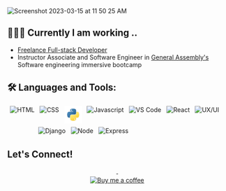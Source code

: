 <img width="960" alt="Screenshot 2023-03-15 at 11 50 25 AM" src="https://user-images.githubusercontent.com/97631462/225413194-eea90328-bf2a-4eae-8e39-f03a7bf080fb.png">


## 👩🏼‍💻 Currently I am working ..

- <a href="https://www.linkedin.com/in/anastasiiaasti/" >Freelance Full-stack Developer</a> 
- Instructor Associate and Software Engineer in <a href="https://generalassemb.ly/instructors/asti-shalymova/29260">General Assembly's</a> Software engineering immersive bootcamp


## 🛠 Languages and Tools:
<p align="center">
<img src="https://upload.wikimedia.org/wikipedia/commons/thumb/6/61/HTML5_logo_and_wordmark.svg/640px-HTML5_logo_and_wordmark.svg.png" alt="HTML" height="40" style="vertical-align:top; margin:4px">
  <img src="https://upload.wikimedia.org/wikipedia/commons/thumb/d/d5/CSS3_logo_and_wordmark.svg/1200px-CSS3_logo_and_wordmark.svg.png" alt="CSS" height="40" style="vertical-align:top; margin:4px">
<img src="https://raw.githubusercontent.com/github/explore/80688e429a7d4ef2fca1e82350fe8e3517d3494d/topics/python/python.png" alt="Python" height="40" style="vertical-align:top; margin:4px">
<img src="https://i0.wp.com/theicom.org/wp-content/uploads/2016/03/js-logo.png?fit=500%2C500&ssl=1&w=640" alt="Javascript" height="40" style="vertical-align:top; margin:4px">
<img src="https://code.visualstudio.com/assets/branding/app-icon.png" alt="VS Code" height="40" style="vertical-align:top; margin:4px">
<img src="https://cdn.worldvectorlogo.com/logos/react-1.svg" alt="React" height="40" style="vertical-align:top; margin:4px">
<img src="https://www.ux-ui.net/ux/uploads/2017/03/ux-ui-logo.svg" alt="UX/UI" height="40" style="vertical-align:top; margin:4px">
<img src="" alt="" height="40" style="vertical-align:top; margin:4px">
<img src="https://youteam.io/blog/wp-content/uploads/2022/06/django-icon-0.png" alt="Django" height="40" style="vertical-align:top; margin:4px">
<img src="https://cdn-icons-png.flaticon.com/512/919/919825.png" alt="Node" height="40" style="vertical-align:top; margin:4px">
<img src="https://upload.wikimedia.org/wikipedia/commons/thumb/8/88/Status_iucn_EX_icon.svg/480px-Status_iucn_EX_icon.svg.png" alt="Express" height="40" style="vertical-align:top; margin:4px">
<img src="https://w7.pngwing.com/pngs/429/921/png-transparent-mongodb-plain-wordmark-logo-icon.png" alt="" height="40" style="vertical-align:top; margin:4px">
<img src="https://ih1.redbubble.net/image.438912065.6243/flat,1000x1000,075,f.u3.jpg" alt="" height="40" style="vertical-align:top; margin:4px"><img src="" alt="" height="40" style="vertical-align:top; margin:4px">
<img src="https://pbs.twimg.com/profile_images/2199543684/ejs_400x400.png" alt="" height="40" style="vertical-align:top; margin:4px"><img src="" alt="" height="40" style="vertical-align:top; margin:4px">
<img src="https://upload.wikimedia.org/wikipedia/commons/thumb/2/29/Postgresql_elephant.svg/1985px-Postgresql_elephant.svg.png" alt="" height="40" style="vertical-align:top; margin:4px"><img src="" alt="" height="40" style="vertical-align:top; margin:4px">
<img src="https://logo-download.com/wp-content/data/images/png/Bootstrap-logo.png" alt="" height="40" style="vertical-align:top; margin:4px">
  <img src="https://upload.wikimedia.org/wikipedia/commons/thumb/d/d5/Tailwind_CSS_Logo.svg/1024px-Tailwind_CSS_Logo.svg.png" alt="" height="40" style="vertical-align:top; margin:4px">
<img src="https://git-scm.com/images/logos/downloads/Git-Icon-1788C.png" alt="" height="40" style="vertical-align:top; margin:4px">
  <img src="https://res.cloudinary.com/canonical/image/fetch/f_auto,q_auto,fl_sanitize,c_fill,w_200,h_200/https://api.charmhub.io/api/v1/media/download/charm_wuVM6bSMaCcCTWaqTfvyBRS5SqLVCVy1_icon_fde574967418afe93bb032808563e40e63606adb805113065acfa35010332164.png" alt="" height="40" style="vertical-align:top; margin:4px">
<img src="https://img.icons8.com/color/512/heroku.png" alt="" height="40" style="vertical-align:top; margin:4px">
  <img src="https://static-00.iconduck.com/assets.00/aws-icon-512x512-hniukvcn.png" alt="" height="40" style="vertical-align:top; margin:4px">
<img src="https://cdn.sanity.io/images/599r6htc/localized/46a76c802176eb17b04e12108de7e7e0f3736dc6-1024x1024.png?w=670&h=670&q=75&fit=max&auto=format" alt="" height="40" style="vertical-align:top; margin:4px">

</p>

## Let's Connect!

<div align="center">
  <a href="https://www.linkedin.com/in/anastasiiaasti/">
  <img src="https://img.icons8.com/color/512/linkedin.png" alt="" height="40" style="vertical-align:center; margin:4px">
  </a>
  <a href="https://www.instagram.com/dj_astiramira/">
  <img src="https://www.unipile.com/wp-content/uploads/2022/09/logo_instagram.png" alt="" height="40" style="vertical-align:center; margin:4px">
  </a>
  </div>

<div align="center">
  <a href="https://www.buymeacoffee.com/astii">
<img src="https://i.ytimg.com/vi/8LfPbnSPiVY/maxresdefault.jpg" alt="Buy me a coffee" height="100px" style="vertical-align:top; margin:4px">
    <a/>
</div>

<!--
**AnastasiiaAsti/AnastasiiaAsti** is a ✨ _special_ ✨ repository because its `README.md` (this file) appears on your GitHub profile.

Here are some ideas to get you started:

- 🔭 I’m currently working on ...
- 🌱 I’m currently learning ...
- 👯 I’m looking to collaborate on ...
- 🤔 I’m looking for help with ...
- 💬 Ask me about ...
- 📫 How to reach me: ...
- 😄 Pronouns: ...
- ⚡ Fun fact: ...
-->
<!--
```
const ASTI = {
  pronouns: 'she' | 'her',
  profession: ['full-stack developer', 'frontend developer', 'software engineer'],
  code: ['Javascript', 'Python', 'HTML', 'CSS'],
  skills: ['React', 'Node', ],
  techCommunities: {
                        coorganizer: "AfroPython",
                        speaker: "Latinity",
                        mentor: "EducaTRANSforma"
                      },
 challenge: "I am doing the #100DaysOfCode challenge focused on react and typescript"
}
```
-->
